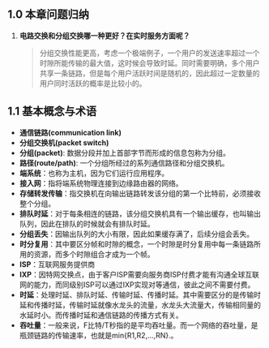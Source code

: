 ## 1.0 本章问题归纳

1. **电路交换和分组交换哪一种更好？在实时服务方面呢？**
    > 分组交换性能更高，考虑一个极端例子，一个用户的发送速率超过一个时隙所能传输的最大值，这时候会导致时延。同时需要明确，多个用户共享一条链路，但是每个用户活跃时间是随机的，因此超过一定数量的用户同时活跃的概率是比较小的。

## 1.1 基本概念与术语

- **通信链路(communication link)**
- **分组交换机(packet switch)**
- **分组(packet)**: 数据分段并加上首部字节而形成的信息包称为分组。
- **路径(route/path)**: 一个分组所经过的系列通信路径和分组交换机。
- **端系统**：也称为主机，因为它们运行应用程序。
- **接入网**：指将端系统物理连接到边缘路由器的网络。
- **存储转发传输**：指交换机在向输出链路转发该分组的第一个比特前，必须接收整个分组。
- **排队时延**：对于每条相连的链路，该分组交换机具有一个输出缓存，也叫输出队列，因此在排队的时候就会有排队时延。
- **分组丢失**：因输出队列的大小有限，因此如果缓存满了，后续分组会丢失。
- **时分复用**：其中要区分帧和时隙的概念，一个时隙是时分复用中每一条链路所用的资源，而多个时隙组合才成为一个帧。
- **ISP**：互联网服务提供商
- **IXP**：因特网交换点，由于客户ISP需要向服务商ISP付费才能有沟通全球互联网的能力，而同级别ISP可以通过IXP实现对等通信，彼此之间不需要付费。
- **时延**：处理时延、排队时延、传输时延、传播时延。其中需要区分的是传输时延和传播时延，传输时延就像水龙头的流量，水龙头大流量大，传输相同量的水延时小。而传播时延和通信链路的传播方式有关。
- **吞吐量**：一般来说，F比特/T秒指的是平均吞吐量。而一个网络的吞吐量，是瓶颈链路的传输速率，也就是min{R1,R2,…,RN}.。
